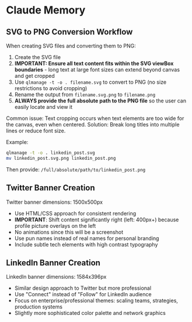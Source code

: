 # Claude Memory

## SVG to PNG Conversion Workflow

When creating SVG files and converting them to PNG:

1. Create the SVG file
2. **IMPORTANT: Ensure all text content fits within the SVG viewBox boundaries** - long text at large font sizes can extend beyond canvas and get cropped
3. Use `qlmanage -t -o . filename.svg` to convert to PNG (no size restrictions to avoid cropping)
4. Rename the output from `filename.svg.png` to `filename.png`
5. **ALWAYS provide the full absolute path to the PNG file** so the user can easily locate and view it

Common issue: Text cropping occurs when text elements are too wide for the canvas, even when centered.
Solution: Break long titles into multiple lines or reduce font size.

Example:
```bash
qlmanage -t -o . linkedin_post.svg
mv linkedin_post.svg.png linkedin_post.png
```

Then provide: `/full/absolute/path/to/linkedin_post.png`

## Twitter Banner Creation

Twitter banner dimensions: 1500x500px
- Use HTML/CSS approach for consistent rendering
- **IMPORTANT**: Shift content significantly right (left: 400px+) because profile picture overlays on the left
- No animations since this will be a screenshot
- Use pun names instead of real names for personal branding
- Include subtle tech elements with high contrast typography

## LinkedIn Banner Creation

LinkedIn banner dimensions: 1584x396px
- Similar design approach to Twitter but more professional
- Use "Connect" instead of "Follow" for LinkedIn audience
- Focus on enterprise/professional themes: scaling teams, strategies, production systems
- Slightly more sophisticated color palette and network graphics